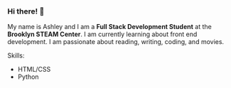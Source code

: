 ### Hi there! 👋

<!--
**adalei1801/adalei1801** is a ✨ _special_ ✨ repository because its `README.md` (this file) appears on your GitHub profile.

Here are some ideas to get you started:

- 🔭 I’m currently working on ...
- 🌱 I’m currently learning ...
- 👯 I’m looking to collaborate on ...
- 🤔 I’m looking for help with ...
- 💬 Ask me about ...
- 📫 How to reach me: ...
- 😄 Pronouns: ...
- ⚡ Fun fact: ...
-->

My name is Ashley and I am a **Full Stack Development Student** at the **Brooklyn STEAM Center**. I am currently learning about front end development. I am passionate about reading, writing, coding, and movies. 

Skills: 
- HTML/CSS
- Python
